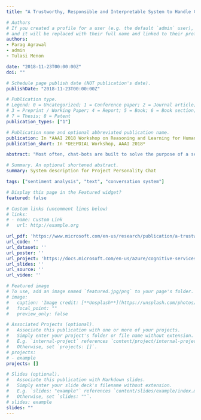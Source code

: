 ```yaml
---
title: "A Trustworthy, Responsible and Interpretable System to Handle Chit-Chat in Conversational Bots"

# Authors
# If you created a profile for a user (e.g. the default `admin` user), write the username (folder name) here 
# and it will be replaced with their full name and linked to their profile.
authors:
- Parag Agrawal
- admin
- Tulasi Menon

date: "2018-11-23T00:00:00Z"
doi: ""

# Schedule page publish date (NOT publication's date).
publishDate: "2018-11-23T00:00:00Z"

# Publication type.
# Legend: 0 = Uncategorized; 1 = Conference paper; 2 = Journal article;
# 3 = Preprint / Working Paper; 4 = Report; 5 = Book; 6 = Book section;
# 7 = Thesis; 8 = Patent
publication_types: ["1"]

# Publication name and optional abbreviated publication name.
publication: In *AAAI 2018 Workshop on Reasoning and Learning for Human-Machine Dialogues (DEEP-DIAL18)*
publication_short: In *DEEPDIAL Workshop, AAAI 2018*

abstract: "Most often, chat-bots are built to solve the purpose of a search engine or a human assistant: Their primary goal is to provide information to the user or help them complete a task. However, these chat-bots are incapable of responding to unscripted queries like” Hi, what’s up”,” What’s your favorite food”. Human evaluation judgments show that 4 humans come to a consensus on the intent of a given query which is from chat domain only 77% of the time, thus making it evident how non-trivial this task is. In our work, we show why it is difficult to break the chitchat space into clearly defined intents. We propose a system to handle this task in chat-bots, keeping in mind scalability, interpretability, appropriateness, trustworthiness, relevance and coverage. Our work introduces a pipeline for query understanding in chitchat using hierarchical intents as well as a way to use seq-seq auto-generation models in professional bots. We explore an interpretable model for chat domain detection and also show how various components such as adult/offensive classification, grammars/regex patterns, curated personality based responses, generic guided evasive responses and response generation models can be combined in a scalable way to solve this problem."

# Summary. An optional shortened abstract.
summary: System description for Project Personality Chat

tags: ["sentiment analysis", "text", "conversation system"]

# Display this page in the Featured widget?
featured: false

# Custom links (uncomment lines below)
# links:
# - name: Custom Link
#   url: http://example.org

url_pdf: 'https://www.microsoft.com/en-us/research/publication/a-trustworthy-responsible-and-interpretable-system-to-handle-chit-chat-in-conversational-bots/'
url_code: ''
url_dataset: ''
url_poster: ''
url_project: 'https://docs.microsoft.com/en-us/azure/cognitive-services/qnamaker/how-to/chit-chat-knowledge-base?tabs=v1'
url_slides: ''
url_source: ''
url_video: ''

# Featured image
# To use, add an image named `featured.jpg/png` to your page's folder. 
# image:
#   caption: 'Image credit: [**Unsplash**](https://unsplash.com/photos/pLCdAaMFLTE)'
#   focal_point: ""
#   preview_only: false

# Associated Projects (optional).
#   Associate this publication with one or more of your projects.
#   Simply enter your project's folder or file name without extension.
#   E.g. `internal-project` references `content/project/internal-project/index.md`.
#   Otherwise, set `projects: []`.
# projects:
# - example
projects: []

# Slides (optional).
#   Associate this publication with Markdown slides.
#   Simply enter your slide deck's filename without extension.
#   E.g. `slides: "example"` references `content/slides/example/index.md`.
#   Otherwise, set `slides: ""`.
# slides: example
slides: ""
---
```


<!-- {{% callout note %}}
Click the *Cite* button above to demo the feature to enable visitors to import publication metadata into their reference management software.
{{% /callout %}}

{{% callout note %}}
Create your slides in Markdown - click the *Slides* button to check out the example.
{{% /callout %}}

Supplementary notes can be added here, including [code, math, and images](https://wowchemy.com/docs/writing-markdown-latex/). -->
